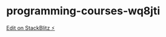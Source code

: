 # programming-courses-wq8jti

[Edit on StackBlitz ⚡️](https://stackblitz.com/edit/programming-courses-wq8jti)